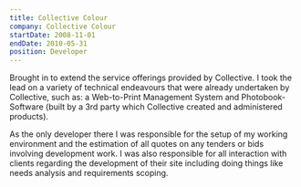 ```yaml
---
title: Collective Colour
company: Collective Colour
startDate: 2008-11-01
endDate: 2010-05-31
position: Developer
---
```


<div class="intro">

Brought in to extend the service offerings provided by Collective. I took the lead on a variety of technical endeavours that were already undertaken by Collective, such as: a Web-to-Print Management System and Photobook-Software (built by a 3rd party which Collective created and administered products).

</div>

<!--more-->

<div class="projects">

As the only developer there I was responsible for the setup of my working environment and the estimation of all quotes on any tenders or bids involving development work. I was also responsible for all interaction with clients regarding the development of their site including doing things like needs analysis and requirements scoping.

</div>